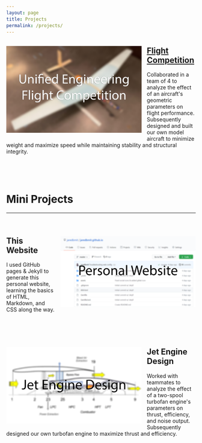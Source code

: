 ```yaml
---
layout: page
title: Projects
permalink: /projects/
---
```


<div style="clear: both;">
  <div style="float: left; margin-right: 1em; margin-bottom: 1em;">
    <a href="UEFC/"><img src="/assets/UEFC.png" alt="" width="360"></a>
  </div>
  <div>
    <h2><a href="UEFC/">Flight Competition</a></h2>
    <p>Collaborated in a team of 4 to analyze the effect of an aircraft's geometric parameters on flight performance. Subsequently designed and built our own model aircraft to minimize weight and maximize speed while maintaining stability and structural integrity.</p>
  </div>
</div>

<br clear="all" />

&nbsp;

# Mini Projects

---

&nbsp;

<div style="clear: both;">
  <div style="float: right; margin-left: 1em; margin-bottom: 1em;">
    <img src="/assets/website.png" alt="" width="360">
  </div>
  <div>
    <h2>This Website</h2>
    <p>I used GitHub pages & Jekyll to generate this personal website, learning the basics of HTML, Markdown, and CSS along the way.</p>
  </div>
</div>

<br clear="all" />

&nbsp;

<div style="clear: both;">
  <div style="float: left; margin-right: 1em; margin-bottom: 1em;">
    <img src="/assets/jet_engine.png" alt="" width="360">
  </div>
  <div>
    <h2>Jet Engine Design</h2>
    <p>Worked with teammates to analyze the effect of a two-spool turbofan engine's parameters on thrust, efficiency, and noise output. Subsequently designed our own turbofan engine to maximize thrust and efficiency.</p>
  </div>
</div>

<br clear="all" />

&nbsp;